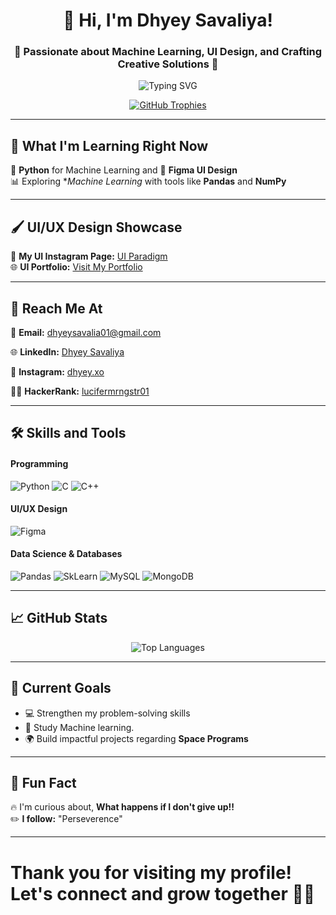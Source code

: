 <h1 align="center">👋 Hi, I'm Dhyey Savaliya!</h1>
<h3 align="center">🚀 Passionate about Machine Learning, UI Design, and Crafting Creative Solutions 🎨</h3>

<p align="center">
  <img src="https://readme-typing-svg.demolab.com?font=Fira+Code&weight=500&pause=1000&color=FFB700&center=true&vCenter=true&width=500&lines=Python+Enthusiast+%F0%9F%90%8D+|+Figma+UI+Designer;Lifelong+Learner+%F0%9F%8C%8D;Building+Creative+Projects+%F0%9F%92%BB;Exploring+Machine+Learning;Embracing+Minimalist+Designs+%F0%9F%96%8A%EF%B8%8F" alt="Typing SVG">
</p>

<p align="center">
  <a href="https://github.com/ryo-ma/github-profile-trophy">
    <img src="https://github-profile-trophy.vercel.app/?username=cursed-0men&theme=gruvbox&row=1&column=7" alt="GitHub Trophies">
  </a>
</p>

---

## 🌱 What I'm Learning Right Now  
🚀 **Python** for Machine Learning and 🎨 **Figma UI Design**  
📊 Exploring **Machine Learning* with tools like **Pandas** and **NumPy**  



---

## 🖌️ UI/UX Design Showcase  
📸 **My UI Instagram Page:** [UI Paradigm](https://www.instagram.com/ui.paradigm/)  
🌐 **UI Portfolio:** [Visit My Portfolio](https://sites.google.com/view/dhyeys-ui-paradigm)

---

## 💬 Reach Me At  
📧 **Email:** dhyeysavalia01@gmail.com  

🌐 **LinkedIn:** [Dhyey Savaliya](https://linkedin.com/in/dhyey-savaliya-632bb4246) 

📸 **Instagram:** [dhyey.xo](https://instagram.com/dhyey.xo)  

👨‍💻 **HackerRank:** [lucifermrngstr01](https://www.hackerrank.com/lucifermrngstr01)

---

## 🛠️ Skills and Tools  

#### Programming  
<p>
  <img src="https://img.shields.io/badge/Python-3776AB?style=for-the-badge&logo=python&logoColor=white" alt="Python">
  <img src="https://img.shields.io/badge/C%20programming-A8B9CC?style=for-the-badge&logo=c&logoColor=white" alt="C">
  <img src="https://img.shields.io/badge/C++-00599C?style=for-the-badge&logo=c%2B%2B&logoColor=white" alt="C++">
</p>

#### UI/UX Design  
<p>
  <img src="https://img.shields.io/badge/Figma-F24E1E?style=for-the-badge&logo=figma&logoColor=white" alt="Figma">
</p>

#### Data Science & Databases  
<p>
  <img src="https://img.shields.io/badge/Pandas-150458?style=for-the-badge&logo=pandas&logoColor=white" alt="Pandas">
  <img src="https://img.shields.io/badge/SCIKIT%20LEARN-F7931E?style=for-the-badge&logo=scikit-learn&logoColor=white&logoSize=auto" alt="SkLearn">
  <img src="https://img.shields.io/badge/MySQL-4479A1?style=for-the-badge&logo=mysql&logoColor=white" alt="MySQL">
  <img src="https://img.shields.io/badge/-MongoDB-13aa52?style=for-the-badge&logo=mongodb&logoColor=white" alt="MongoDB">
  
</p>

---

## 📈 GitHub Stats  
<!--<p align="center">-->
<!--  <img src="https://github-readme-stats.vercel.app/api?username=cursed-0men&show_icons=true&theme=gruvbox&hide_title=true" alt="GitHub Stats">-->
<!--</p>-->

<p align="center">
  <img src="https://github-readme-stats.vercel.app/api/top-langs?username=cursed-0men&show_icons=true&locale=en&layout=compact&theme=gruvbox" alt="Top Languages">
</p>

---

## 🎯 Current Goals  
- 💻 Strengthen my problem-solving skills
- 🤖 Study Machine learning. 
- 🌍 Build impactful projects regarding **Space Programs**

---

## 🌟 Fun Fact  
🔥 I'm curious about, **What happens if I don't give up!!**  
✏️ **I follow:** "Perseverence"

---
# Thank you for visiting my profile! Let's connect and grow together 🚀🚀
